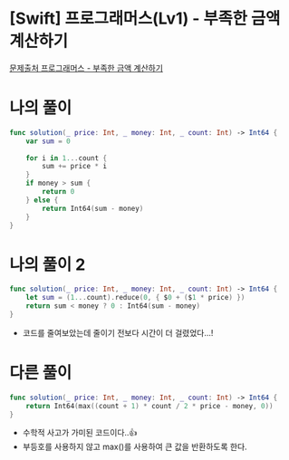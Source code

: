 # [Swift] 프로그래머스(Lv1) - 부족한 금액 계산하기

[문제출처 프로그래머스 - 부족한 금액 계산하기](https://school.programmers.co.kr/learn/courses/30/lessons/82612)

# 나의 풀이
```swift
func solution(_ price: Int, _ money: Int, _ count: Int) -> Int64 {
    var sum = 0
    
    for i in 1...count {
        sum += price * i
    }
    if money > sum {
        return 0
    } else {
        return Int64(sum - money)
    }
}
```

# 나의 풀이 2
```swift
func solution(_ price: Int, _ money: Int, _ count: Int) -> Int64 {
    let sum = (1...count).reduce(0, { $0 + ($1 * price) })
    return sum < money ? 0 : Int64(sum - money)
}
```
- 코드를 줄여보았는데 줄이기 전보다 시간이 더 걸렸었다...!

# 다른 풀이
```swift
func solution(_ price: Int, _ money: Int, _ count: Int) -> Int64 {
    return Int64(max((count + 1) * count / 2 * price - money, 0))
}
```
- 수학적 사고가 가미된 코드이다..👍
- 부등호를 사용하지 않고 max()를 사용하여 큰 값을 반환하도록 한다.

